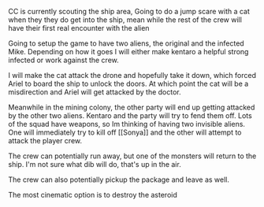 CC is currently scouting the ship area, 
 Going to do a jump scare with a cat when they they do get into the ship, mean while the rest of the crew will have their first real encounter with the alien


Going to setup the game to have two aliens,  the original and the infected Mike. Depending on how it goes I will either make kentaro a helpful strong infected or work against the crew.

I will make the cat attack the drone and hopefully take it down, which forced Ariel to board the ship to unlock the doors. At which point the cat will be a misdirection and Ariel will get attacked by the doctor.

Meanwhile in the mining colony, the other party will end up getting attacked by the other two aliens. Kentaro and the party will try to fend them off. Lots of the squad have weapons, so Im thinking of having two invisible aliens. One will immediately try to kill off [[Sonya]] and the other will attempt to attack the player crew. 

The crew can potentially run away, but one of the monsters will return to the ship. I'm not sure what dib will do, that's up in the air.

The crew can also potentially pickup the package and leave as well. 

The most cinematic option is to destroy the asteroid

